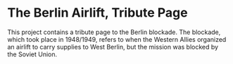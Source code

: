 # The Berlin Airlift, Tribute Page
This project contains a tribute page to the Berlin blockade. The blockade, which took place in 1948/1949, refers to when the Western Allies organized an airlift to carry supplies to West Berlin, but the mission was blocked by the Soviet Union.